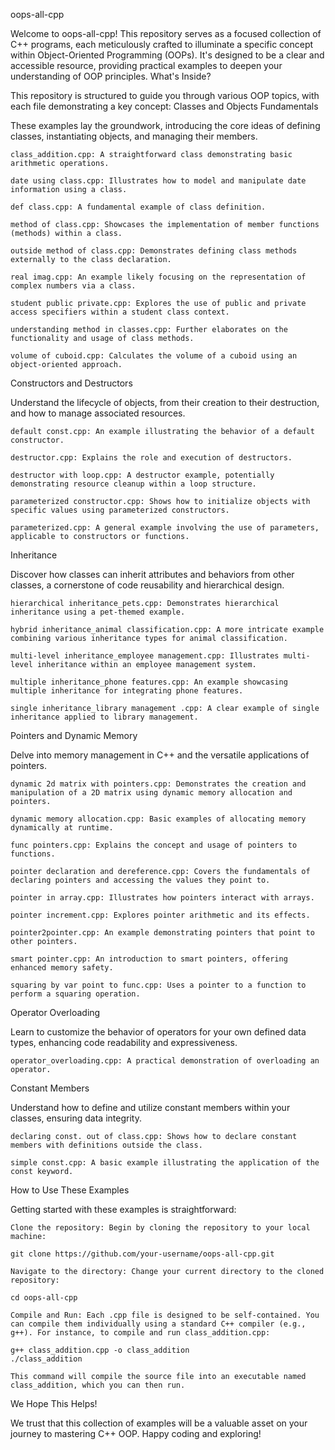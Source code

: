 oops-all-cpp

Welcome to oops-all-cpp! This repository serves as a focused collection of C++ programs, each meticulously crafted to illuminate a specific concept within Object-Oriented Programming (OOPs). It's designed to be a clear and accessible resource, providing practical examples to deepen your understanding of OOP principles.
What's Inside?

This repository is structured to guide you through various OOP topics, with each file demonstrating a key concept:
Classes and Objects Fundamentals

These examples lay the groundwork, introducing the core ideas of defining classes, instantiating objects, and managing their members.

    class_addition.cpp: A straightforward class demonstrating basic arithmetic operations.

    date using class.cpp: Illustrates how to model and manipulate date information using a class.

    def class.cpp: A fundamental example of class definition.

    method of class.cpp: Showcases the implementation of member functions (methods) within a class.

    outside method of class.cpp: Demonstrates defining class methods externally to the class declaration.

    real imag.cpp: An example likely focusing on the representation of complex numbers via a class.

    student public private.cpp: Explores the use of public and private access specifiers within a student class context.

    understanding method in classes.cpp: Further elaborates on the functionality and usage of class methods.

    volume of cuboid.cpp: Calculates the volume of a cuboid using an object-oriented approach.

Constructors and Destructors

Understand the lifecycle of objects, from their creation to their destruction, and how to manage associated resources.

    default const.cpp: An example illustrating the behavior of a default constructor.

    destructor.cpp: Explains the role and execution of destructors.

    destructor with loop.cpp: A destructor example, potentially demonstrating resource cleanup within a loop structure.

    parameterized constructor.cpp: Shows how to initialize objects with specific values using parameterized constructors.

    parameterized.cpp: A general example involving the use of parameters, applicable to constructors or functions.

Inheritance

Discover how classes can inherit attributes and behaviors from other classes, a cornerstone of code reusability and hierarchical design.

    hierarchical inheritance_pets.cpp: Demonstrates hierarchical inheritance using a pet-themed example.

    hybrid inheritance_animal classification.cpp: A more intricate example combining various inheritance types for animal classification.

    multi-level inheritance_employee management.cpp: Illustrates multi-level inheritance within an employee management system.

    multiple inheritance_phone features.cpp: An example showcasing multiple inheritance for integrating phone features.

    single inheritance_library management .cpp: A clear example of single inheritance applied to library management.

Pointers and Dynamic Memory

Delve into memory management in C++ and the versatile applications of pointers.

    dynamic 2d matrix with pointers.cpp: Demonstrates the creation and manipulation of a 2D matrix using dynamic memory allocation and pointers.

    dynamic memory allocation.cpp: Basic examples of allocating memory dynamically at runtime.

    func pointers.cpp: Explains the concept and usage of pointers to functions.

    pointer declaration and dereference.cpp: Covers the fundamentals of declaring pointers and accessing the values they point to.

    pointer in array.cpp: Illustrates how pointers interact with arrays.

    pointer increment.cpp: Explores pointer arithmetic and its effects.

    pointer2pointer.cpp: An example demonstrating pointers that point to other pointers.

    smart pointer.cpp: An introduction to smart pointers, offering enhanced memory safety.

    squaring by var point to func.cpp: Uses a pointer to a function to perform a squaring operation.

Operator Overloading

Learn to customize the behavior of operators for your own defined data types, enhancing code readability and expressiveness.

    operator_overloading.cpp: A practical demonstration of overloading an operator.

Constant Members

Understand how to define and utilize constant members within your classes, ensuring data integrity.

    declaring const. out of class.cpp: Shows how to declare constant members with definitions outside the class.

    simple const.cpp: A basic example illustrating the application of the const keyword.

How to Use These Examples

Getting started with these examples is straightforward:

    Clone the repository: Begin by cloning the repository to your local machine:

    git clone https://github.com/your-username/oops-all-cpp.git

    Navigate to the directory: Change your current directory to the cloned repository:

    cd oops-all-cpp

    Compile and Run: Each .cpp file is designed to be self-contained. You can compile them individually using a standard C++ compiler (e.g., g++). For instance, to compile and run class_addition.cpp:

    g++ class_addition.cpp -o class_addition
    ./class_addition

    This command will compile the source file into an executable named class_addition, which you can then run.

We Hope This Helps!

We trust that this collection of examples will be a valuable asset on your journey to mastering C++ OOP. Happy coding and exploring!
